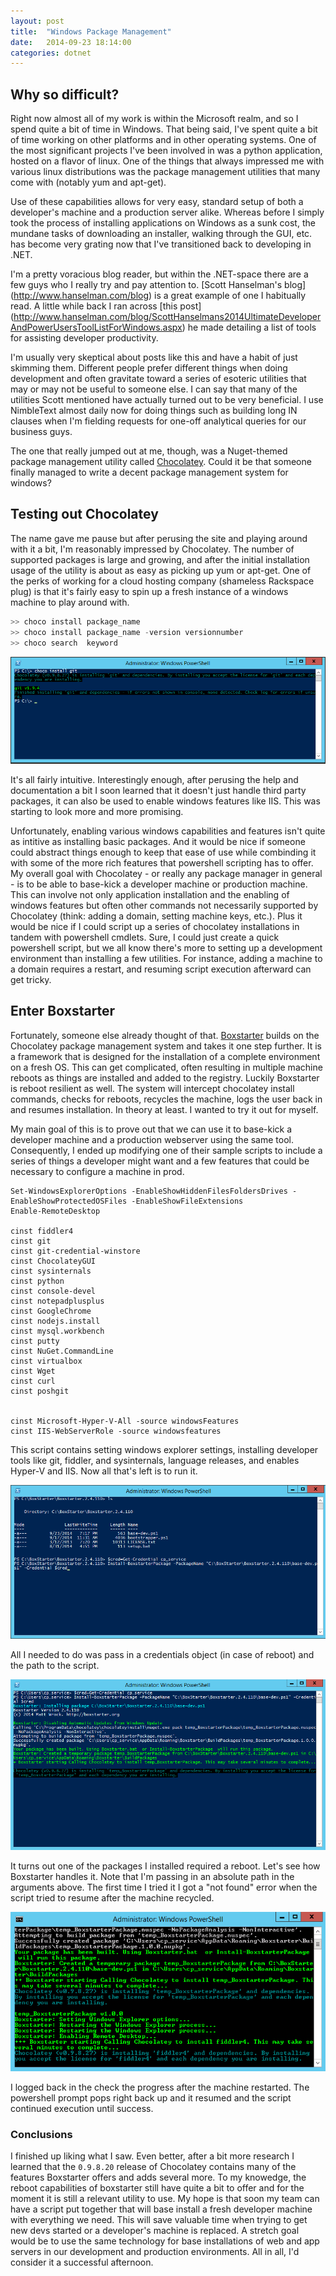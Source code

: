 ```yaml
---
layout: post
title:  "Windows Package Management"
date:   2014-09-23 18:14:00
categories: dotnet
---
```


## Why so difficult?

Right now almost all of my work is within the Microsoft realm, and so I spend quite a bit of time in Windows. That being said, I've spent quite a bit of time working on other platforms and in other operating systems. One of the most significant projects I've been involved in was a python application, hosted on a flavor of linux. One of the things that always impressed me with various linux distributions was the package management utilities that many come with (notably yum and apt-get). 

Use of these capabilities allows for very easy, standard setup of both a developer's machine and a production server alike. Whereas before I simply took the process of installing applications on Windows as a sunk cost, the mundane tasks of downloading an installer, walking through the GUI, etc. has become very grating now that I've transitioned back to developing in .NET.

I'm a pretty voracious blog reader, but within the .NET-space there are a few guys who I really try and pay attention to. [Scott Hanselman's blog] (http://www.hanselman.com/blog) is a great example of one I habitually read. A little while back I ran across [this post] (http://www.hanselman.com/blog/ScottHanselmans2014UltimateDeveloperAndPowerUsersToolListForWindows.aspx) he made detailing a list of tools for assisting developer productivity.

I'm usually very skeptical about posts like this and have a habit of just skimming them. Different people prefer different things when doing development and often gravitate toward a series of esoteric utilities that may or may not be useful to someone else. I can say that many of the utilities Scott mentioned have actually turned out to be very beneficial. I use NimbleText almost daily now for doing things such as building long IN clauses when I'm fielding requests for one-off analytical queries for our business guys.

The one that really jumped out at me, though, was a Nuget-themed package management utility called  [Chocolatey](https://chocolatey.org/). Could it be that someone finally managed to write a decent package management system for windows?

## Testing out Chocolatey

The name gave me pause but after perusing the site and playing around with it a bit, I'm reasonably impressed by Chocolatey. The number of supported packages is large and growing, and after the initial installation usage of the utility is about as easy as picking up yum or apt-get. One of the perks of working for a cloud hosting company (shameless Rackspace plug) is that it's fairly easy to spin up a fresh instance of a windows machine to play around with.


```powershell
>> choco install package_name
>> choco install package_name -version versionnumber
>> choco search  keyword
```

![Chocolatey goodness](/img/choco-install-git.png)

It's all fairly intuitive. Interestingly enough, after perusing the help and documentation a bit I soon learned that it doesn't just handle third party packages, it can also be used to enable windows features like IIS. This was starting to look more and more promising.

Unfortunately, enabling various windows capabilities and features isn't quite as intitive as installing basic packages. And it would be nice if someone could abstract things enough to keep that ease of use while combinding it with some of the more rich features that powershell scripting has to offer. My overall goal with Chocolatey - or really any package manager in general - is to be able to base-kick a developer machine or production machine. This can involve not only application installation and the enabling of windows features but often other commands not necessarily supported by Chocolatey (think: adding a domain, setting machine keys, etc.). Plus it would be nice if I could script up a series of chocolatey installations in tandem with powershell cmdlets. Sure, I could just create a quick powershell script, but we all know there's more to setting up a development environment than installing a few utilities. For instance, adding a machine to a domain requires a restart, and resuming script execution afterward can get tricky. 

## Enter Boxstarter

Fortunately, someone else already thought of that. [Boxstarter](http://boxstarter.org/) builds on the Chocolatey package management system and takes it one step further. It is a framework that is designed for the installation of a complete environment on a fresh OS. This can get complicated, often resulting in multiple machine reboots as things are installed and added to the registry. Luckily Boxstarter is reboot resilient as well. The system will intercept chocolatey install commands, checks for reboots, recycles the machine, logs the user back in and resumes installation. In theory at least. I wanted to try it out for myself.

My main goal of this is to prove out that we can use it to base-kick a developer machine and a production webserver using the same tool. Consequently, I ended up modifying one of their sample scripts to include a series of things a developer might want and a few features that could be necessary to configure a machine in prod.

```
Set-WindowsExplorerOptions -EnableShowHiddenFilesFoldersDrives -EnableShowProtectedOSFiles -EnableShowFileExtensions
Enable-RemoteDesktop

cinst fiddler4
cinst git
cinst git-credential-winstore
cinst ChocolateyGUI
cinst sysinternals
cinst python
cinst console-devel
cinst notepadplusplus
cinst GoogleChrome
cinst nodejs.install
cinst mysql.workbench
cinst putty
cinst NuGet.CommandLine
cinst virtualbox
cinst Wget
cinst curl
cinst poshgit


cinst Microsoft-Hyper-V-All -source windowsFeatures
cinst IIS-WebServerRole -source windowsfeatures
```

This script contains setting windows explorer settings, installing developer tools like git, fiddler, and sysinternals, language releases, and enables Hyper-V and IIS. Now all that's left is to run it.

![Start it up](/img/boxstarter-kickoff.png)

All I needed to do was pass in a credentials object (in case of reboot) and the path to the script.

![Running](/img/boxstarter-installing.png)

It turns out one of the packages I installed required a reboot. Let's see how Boxstarter handles it. Note that I'm passing in an absolute path in the arguments above. The first time I tried it I got a "not found" error when the script tried to resume after the machine recycled.

![Rebooted](/img/boxstarter-restart.png)

I logged back in the check the progress after the machine restarted. The powershell prompt pops right back up and it resumed and the script continued execution until success.


### Conclusions

I finished up liking what I saw. Even better, after a bit more research I learned that the `0.9.8.20` release of Chocolatey contains many of the features Boxstarter offers and adds several more. To my knowedge, the reboot capabilities of boxstarter still have quite a bit to offer and for the moment it is still a relevant utility to use. My hope is that soon my team can have a script put together that will base install a fresh developer machine with everything we need. This will save valuable time when trying to get new devs started or a developer's machine is replaced. A stretch goal would be to use the same technology for base installations of web and app servers in our development and production environments. All in all, I'd consider it a successful afternoon.
